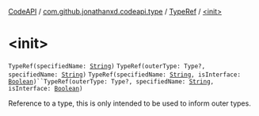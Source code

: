 [CodeAPI](../../index.md) / [com.github.jonathanxd.codeapi.type](../index.md) / [TypeRef](index.md) / [&lt;init&gt;](.)

# &lt;init&gt;

`TypeRef(specifiedName: `[`String`](https://kotlinlang.org/api/latest/jvm/stdlib/kotlin/-string/index.html)`)`
`TypeRef(outerType: Type?, specifiedName: `[`String`](https://kotlinlang.org/api/latest/jvm/stdlib/kotlin/-string/index.html)`)`
`TypeRef(specifiedName: `[`String`](https://kotlinlang.org/api/latest/jvm/stdlib/kotlin/-string/index.html)`, isInterface: `[`Boolean`](https://kotlinlang.org/api/latest/jvm/stdlib/kotlin/-boolean/index.html)`)``TypeRef(outerType: Type?, specifiedName: `[`String`](https://kotlinlang.org/api/latest/jvm/stdlib/kotlin/-string/index.html)`, isInterface: `[`Boolean`](https://kotlinlang.org/api/latest/jvm/stdlib/kotlin/-boolean/index.html)`)`

Reference to a type, this is only intended to be used to inform outer types.


